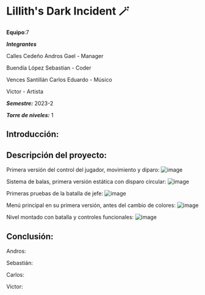 # Lillith's Dark Incident 🪄

**Equipo**:7 

***Integrantes***

Calles Cedeño Andros Gael - Manager

Buendía López Sebastian - Coder

Vences Santillán Carlos Eduardo - Músico

Victor - Artista

***Semestre:*** 2023-2

***Torre de niveles:*** 1

## **Introducción:**



## **Descripción del proyecto:**

Primera versión del control del jugador, movimiento y diparo:
![image](https://github.com/Anddros/Lilliths-Dark-Incident/assets/112099506/0bafb22d-e976-4fd9-a9fc-b27852ee416b)

Sistema de balas, primera versión estática con disparo circular:
![image](https://github.com/Anddros/Lilliths-Dark-Incident/assets/112099506/0d83527c-adb8-430e-8013-2ee9dbe55317)

Primeras pruebas de la batalla de jefe:
![image](https://github.com/Anddros/Lilliths-Dark-Incident/assets/112099506/3aa5a68c-f92c-4541-84d9-0117e5727398)

Menú principal en su primera versión, antes del cambio de colores:
![image](https://github.com/Anddros/Lilliths-Dark-Incident/assets/112099506/4d297c53-b305-41ae-9530-0160eca4cda2)

Nivel montado con batalla y controles funcionales:
![image](https://github.com/Anddros/Lilliths-Dark-Incident/assets/112099506/c18effaf-5357-4a77-9e9c-6d3dbc8aea43)

## **Conclusión:** 

Andros: 

Sebastián: 

Carlos: 

Victor: 
